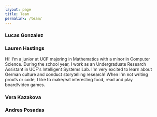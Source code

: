 ```yaml
---
layout: page
title: Team
permalink: /team/
---
```


### Lucas Gonzalez


### Lauren Hastings
Hi! I'm a junior at UCF majoring in Mathematics with a minor in Computer Science. During the school year, I work as an Undergraduate Research Assistant in UCF's Intelligent Systems Lab. I'm very excited to learn about German culture and conduct storytelling research! When I'm not writing proofs or code, I like to make/eat interesting food, read and play board/video games.


### Vera Kazakova


### Andres Posadas
